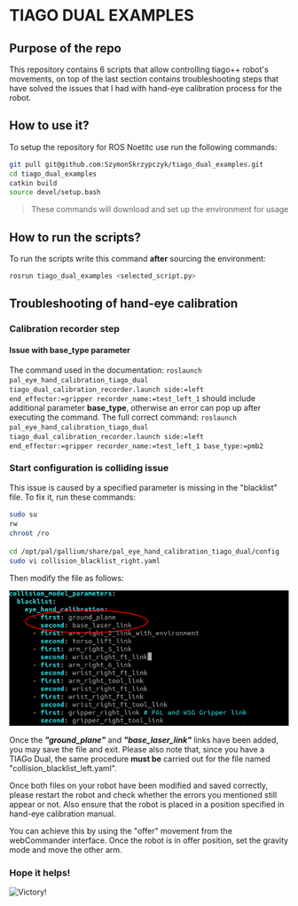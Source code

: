 # TIAGO DUAL EXAMPLES

## Purpose of the repo
This repository contains 6 scripts that allow controlling tiago++ robot's movements, on top of the last section contains troubleshooting steps that have solved the issues that I had with hand-eye calibration process for the robot.
## How to use it?
To setup the repository for ROS Noetitc use run the following commands:
```bash
git pull git@github.com:SzymonSkrzypczyk/tiago_dual_examples.git
cd tiago_dual_examples
catkin build
source devel/setup.bash
```
> These commands will download and set up the environment for usage

## How to run the scripts?
To run the scripts write this command **after** sourcing the environment:
```bash
rosrun tiago_dual_examples <selected_script.py>
```

## Troubleshooting of hand-eye calibration

### Calibration recorder step

#### Issue with base_type parameter
The command used in the documentation: `roslaunch pal_eye_hand_calibration_tiago_dual tiago_dual_calibration_recorder.launch side:=left end_effector:=gripper recorder_name:=test_left_1` should include additional parameter **base_type**, otherwise an error can pop up after executing the command. The full correct command: `roslaunch pal_eye_hand_calibration_tiago_dual tiago_dual_calibration_recorder.launch side:=left end_effector:=gripper recorder_name:=test_left_1 base_type:=pmb2` 


### Start configuration is colliding issue
This issue is caused by a specified parameter is missing in the "blacklist" file. To fix it, run these commands:
```bash
sudo su
rw
chroot /ro

cd /opt/pal/gallium/share/pal_eye_hand_calibration_tiago_dual/config
sudo vi collision_blacklist_right.yaml
```

Then modify the file as follows:

![collision_blacklist_right/left](issue_tiago.png)

Once the ***"ground_plane"*** and ***"base_laser_link"*** links have been added, you may save the file and exit.
Please also note that, since you have a TIAGo Dual, the same procedure **must be** carried out for the file named "collision_blacklist_left.yaml".

Once both files on your robot have been modified and saved correctly, please restart the robot and check whether the errors you mentioned still appear or not. Also ensure that the robot is placed in a position specified in hand-eye calibration manual. 

You can achieve this by using the "offer" movement from the webCommander interface. Once the robot is in offer position, set the gravity mode and move the other arm.


### Hope it helps!
![Victory!](https://media2.giphy.com/media/v1.Y2lkPTc5MGI3NjExczZxd29yMTZiOHozdmFjaHNydGNveXdmYW8zdWo0dHcxdHU4amVicSZlcD12MV9pbnRlcm5hbF9naWZfYnlfaWQmY3Q9Zw/XreQmk7ETCak0/giphy.gif)